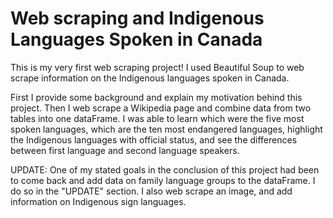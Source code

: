 # Web scraping and Indigenous Languages Spoken in Canada

This is my very first web scraping project! I used Beautiful Soup to web scrape information on the Indigenous languages spoken in Canada. 

First I provide some background and explain my motivation behind this project. Then I web scrape a Wikipedia page and combine data from two tables into one dataFrame. I was able to learn which were the five most spoken languages, which are the ten most endangered languages, highlight the Indigenous languages with official status, and see the differences between first language and second language speakers.

UPDATE: One of my stated goals in the conclusion of this project had been to come back and add data on family language groups to the dataFrame. I do so in the "UPDATE" section. I also web scrape an image, and add information on Indigenous sign languages.
